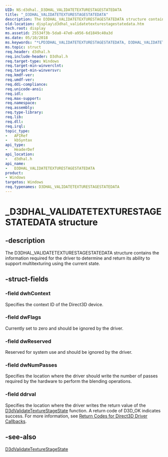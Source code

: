```yaml
---
UID: NS:d3dhal._D3DHAL_VALIDATETEXTURESTAGESTATEDATA
title: "_D3DHAL_VALIDATETEXTURESTAGESTATEDATA"
description: The D3DHAL_VALIDATETEXTURESTAGESTATEDATA structure contains the information required for the driver to determine and return its ability to support multitexturing using the current state.
old-location: display\d3dhal_validatetexturestagestatedata.htm
tech.root: display
ms.assetid: 25534f3b-5da8-47e0-a956-6d1849c40a3d
ms.date: 05/10/2018
ms.keywords: "*LPD3DHAL_VALIDATETEXTURESTAGESTATEDATA, D3DHAL_VALIDATETEXTURESTAGESTATEDATA, D3DHAL_VALIDATETEXTURESTAGESTATEDATA structure [Display Devices], LPD3DHAL_VALIDATETEXTURESTAGESTATEDATA, LPD3DHAL_VALIDATETEXTURESTAGESTATEDATA structure pointer [Display Devices], _D3DHAL_VALIDATETEXTURESTAGESTATEDATA, d3dhal/D3DHAL_VALIDATETEXTURESTAGESTATEDATA, d3dhal/LPD3DHAL_VALIDATETEXTURESTAGESTATEDATA, d3dstrct_1f23a380-4c92-44c1-a2ae-7e0558fad221.xml, display.d3dhal_validatetexturestagestatedata"
ms.topic: struct
req.header: d3dhal.h
req.include-header: D3dhal.h
req.target-type: Windows
req.target-min-winverclnt: 
req.target-min-winversvr: 
req.kmdf-ver: 
req.umdf-ver: 
req.ddi-compliance: 
req.unicode-ansi: 
req.idl: 
req.max-support: 
req.namespace: 
req.assembly: 
req.type-library: 
req.lib: 
req.dll: 
req.irql: 
topic_type:
-	APIRef
-	kbSyntax
api_type:
-	HeaderDef
api_location:
-	d3dhal.h
api_name:
-	D3DHAL_VALIDATETEXTURESTAGESTATEDATA
product:
- Windows
targetos: Windows
req.typenames: D3DHAL_VALIDATETEXTURESTAGESTATEDATA
---
```


# _D3DHAL_VALIDATETEXTURESTAGESTATEDATA structure


## -description


The D3DHAL_VALIDATETEXTURESTAGESTATEDATA structure contains the information required for the driver to determine and return its ability to support multitexturing using the current state.


## -struct-fields




### -field dwhContext

Specifies the context ID of the Direct3D device.


### -field dwFlags

Currently set to zero and should be ignored by the driver.


### -field dwReserved

Reserved for system use and should be ignored by the driver.


### -field dwNumPasses

Specifies the location where the driver should write the number of passes required by the hardware to perform the blending operations.


### -field ddrval

Specifies the location where the driver writes the return value of the <a href="https://msdn.microsoft.com/library/windows/hardware/ff549064">D3dValidateTextureStageState</a> function. A return code of D3D_OK indicates success. For more information, see <a href="https://msdn.microsoft.com/033beb6e-5872-4cb3-8f39-459e2fff82cd">Return Codes for Direct3D Driver Callbacks</a>.


## -see-also




<a href="https://msdn.microsoft.com/library/windows/hardware/ff549064">D3dValidateTextureStageState</a>
 

 

